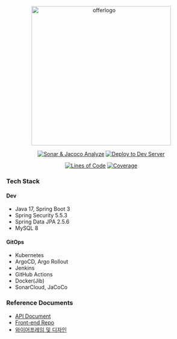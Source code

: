 <div align="center">

<img width="370" alt="offerlogo" src="https://github.com/price-offer/offer-be/assets/55920132/c731a6d2-12b4-49fa-a3cd-913cd61c3aea"/>

[![Sonar & Jacoco Analyze](https://github.com/price-offer/offer-be/actions/workflows/static-analyze.yaml/badge.svg)](https://github.com/price-offer/offer-be/actions/workflows/static-analyze.yaml)
[![Deploy to Dev Server](https://github.com/price-offer/offer-be/actions/workflows/deploy-dev.yaml/badge.svg)](https://github.com/price-offer/offer-be/actions/workflows/deploy-dev.yaml)

[![Lines of Code](https://sonarcloud.io/api/project_badges/measure?project=price-offer_offer-be-2023&metric=ncloc)](https://sonarcloud.io/summary/new_code?id=price-offer_offer-be-2023)
[![Coverage](https://sonarcloud.io/api/project_badges/measure?project=price-offer_offer-be-2023&metric=coverage)](https://sonarcloud.io/summary/new_code?id=price-offer_offer-be-2023)

</div>

### Tech Stack
#### Dev
- Java 17, Spring Boot 3
- Spring Security 5.5.3
- Spring Data JPA 2.5.6
- MySQL 8

#### GitOps
- Kubernetes
- ArgoCD, Argo Rollout
- Jenkins
- GitHub Actions
- Docker(Jib)
- SonarCloud, JaCoCo

### Reference Documents

- [API Document](https://github.com/price-offer/offer-be/wiki/API)
- [Front-end Repo](https://github.com/price-offer/offer-fe)
- [와이어프레임 및 디자인](https://www.figma.com/file/PhqIqgC8ZJ1ovQTqLQuKKD/Price-Offer?node-id=2760%3A4512)